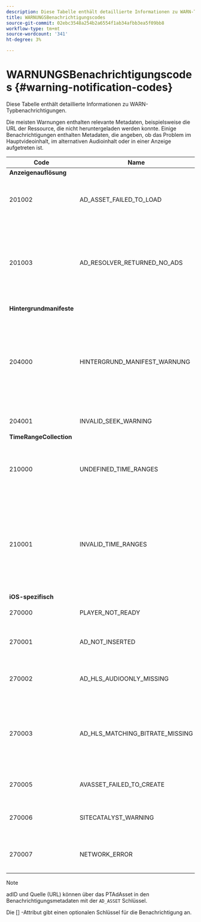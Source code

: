 ```yaml
---
description: Diese Tabelle enthält detaillierte Informationen zu WARN-Typbenachrichtigungen.
title: WARNUNGSBenachrichtigungscodes
source-git-commit: 02ebc3548a254b2a6554f1ab34afbb3ea5f09bb8
workflow-type: tm+mt
source-wordcount: '341'
ht-degree: 3%

---
```


# WARNUNGSBenachrichtigungscodes {#warning-notification-codes}

Diese Tabelle enthält detaillierte Informationen zu WARN-Typbenachrichtigungen.

<!--<a id="section_F25366B6703040E3ADA993C113618F01"></a>-->

Die meisten Warnungen enthalten relevante Metadaten, beispielsweise die URL der Ressource, die nicht heruntergeladen werden konnte. Einige Benachrichtigungen enthalten Metadaten, die angeben, ob das Problem im Hauptvideoinhalt, im alternativen Audioinhalt oder in einer Anzeige aufgetreten ist.

<table frame="all" colsep="1" rowsep="1" id="table_C24772DF203B4DB2ACE6B475698C4C58"> 
 <thead> 
  <tr rowsep="1"> 
   <th colname="1" class="entry"><b>Code</b></th> 
   <th colname="2" class="entry"><b>Name</b></th> 
   <th colname="3" class="entry"><b>InnerNotification&gt;/b&gt;</th> 
   <th colname="4" class="entry"><b>Metadatenschlüssel</b></th> 
   <th colname="5" class="entry"><b>Kommentare</b></th> 
  </tr> 
 </thead>
 <tbody> 
  <tr rowsep="1"> 
   <td colname="1"><b>Anzeigenauflösung</b> </td> 
   <td colname="2"> </td> 
   <td colname="3"> </td> 
   <td colname="4"> </td> 
   <td colname="5"> </td> 
  </tr> 
  <tr rowsep="1"> 
   <td colname="1"><span class="codeph"> 201002</span> </td> 
   <td colname="2"><span class="codeph"> AD_ASSET_FAILED_TO_LOAD</span> </td> 
   <td colname="3"> <p>Keines </p> </td> 
   <td colname="4"><span class="codeph"> AD_ASSET, INTERNAL_ERROR</span> </td> 
   <td colname="5"> <p>Beim Versuch, eine Werbeanzeige zu laden, ist ein Fehler aufgetreten. </p> </td> 
  </tr> 
  <tr rowsep="1"> 
   <td colname="1"><span class="codeph"> 201003</span> </td> 
   <td colname="2"><span class="codeph"> AD_RESOLVER_RETURNED_NO_ADS</span> </td> 
   <td colname="3"> <p>Keines </p> </td> 
   <td colname="4"><span class="codeph"> INTERNAL_ERROR, AD_ID, DESCRIPTION</span> </td> 
   <td colname="5"> <p>Die Anzeigenauflösung schlug aufgrund einer ungültigen VAST-URL oder weil vom VAST-Wrapper keine Anzeige zurückgegeben wurde, fehl. </p> </td> 
  </tr> 
  <tr rowsep="1"> 
   <td colname="1"><b>Hintergrundmanifeste</b> </td> 
   <td colname="2"> </td>
   <td colname="3"> </td>
   <td colname="4"> </td>
   <td colname="5"> </td>
  </tr> 
  <tr rowsep="1"> 
   <td colname="1"><span class="codeph"> 204000 </span> </td> 
   <td colname="2"><span class="codeph"> HINTERGRUND_MANIFEST_WARNUNG</span> </td> 
   <td colname="3"> <p>Keines </p> </td> 
   <td colname="4"><span class="codeph"> HINTERGRUND_MANIFEST_WARNING_ERROR</span> <span class="codeph"> HINTERGRUND_MANIFEST_WARNING_NAME</span> <span class="codeph"> BESCHREIBUNG</span> </td> 
   <td colname="5"> <p> Fehler beim Herunterladen des Hintergrundmanifests. Jedes Problem beim Aktualisieren des Hintergrundmanifests wird als TVSDK-Warnung gesendet und führt nicht dazu, dass die Wiedergabe angehalten wird. </p> </td> 
  </tr> 
  <tr rowsep="1"> 
   <td colname="1"><span class="codeph"> 204001 </span> </td> 
   <td colname="2"><span class="codeph"> INVALID_SEEK_WARNING</span> </td> 
   <td colname="3"> <p>Keines </p> </td> 
   <td colname="4"><span class="codeph"> BESCHREIBUNG</span> </td> 
   <td colname="5"> <p></p> </td> 
  </tr> 
  <tr rowsep="1"> 
   <td colname="1"><b>TimeRangeCollection</b> </td> 
   <td colname="2"> </td> 
   <td colname="3"> </td> 
   <td colname="4"> </td> 
   <td colname="5"> </td> 
  </tr> 
  <tr rowsep="1"> 
   <td colname="1"><span class="codeph"> 210000 </span> </td> 
   <td colname="2"><span class="codeph"> UNDEFINED_TIME_RANGES </span> </td> 
   <td colname="3"> <p>Keines </p> </td> 
   <td colname="4"> Keines </td> 
   <td colname="5"> Der Anzeigesignalmodus ist als benutzerdefinierter Bereich definiert, es sind jedoch keine Bereiche definiert. </td> 
  </tr> 
  <tr rowsep="1"> 
   <td colname="1"><span class="codeph"> 210001 </span> </td> 
   <td colname="2"><span class="codeph"> INVALID_TIME_RANGES </span> </td> 
   <td colname="3"> <p>Keines </p> </td> 
   <td colname="4"><span class="codeph"> BESCHREIBUNG </span> </td> 
   <td colname="5"> <p> Ein oder mehrere Zeitbereiche sind ungültig und werden ignoriert oder geändert. </p> <p> BESCHREIBUNG ist eine Zeichenfolge, die eine Beschreibung der ungültigen Bereiche enthält. </p> </td> 
  </tr> 
  <tr rowsep="1"> 
   <td colname="1"><b>iOS-spezifisch</b> </td> 
   <td colname="2"> </td> 
   <td colname="3"> </td> 
   <td colname="4"> </td> 
   <td colname="5"> </td> 
  </tr> 
  <tr rowsep="1"> 
   <td colname="1"><span class="codeph"> 270000 </span> </td> 
   <td colname="2"><span class="codeph"> PLAYER_NOT_READY </span> </td> 
   <td colname="3"> <p>Keines </p> </td> 
   <td colname="4"><span class="codeph"> BESCHREIBUNG </span> </td> 
   <td colname="5"> </td> 
  </tr> 
  <tr rowsep="1"> 
   <td colname="1"><span class="codeph"> 270001 </span> </td> 
   <td colname="2"><span class="codeph"> AD_NOT_INSERTED </span> </td> 
   <td colname="3"> <p>Keines </p> </td> 
   <td colname="4"> <p>Keines </p> </td> 
   <td colname="5"> <p>Anzeige wurde nicht in den Stream eingefügt. </p> </td> 
  </tr> 
  <tr rowsep="1"> 
   <td colname="1"><span class="codeph"> 270002 </span> </td> 
   <td colname="2"><span class="codeph"> AD_HLS_AUDIOONLY_MISSING </span> </td> 
   <td colname="3"><span class="codeph"> AD_NOT_INSERTED </span> </td> 
   <td colname="4"> <p>Keines </p> </td> 
   <td colname="5"> <p>Anzeige enthält keinen reinen Audio-Stream </p> </td> 
  </tr> 
  <tr rowsep="1"> 
   <td colname="1"><span class="codeph"> 270003 </span> </td> 
   <td colname="2"><span class="codeph"> AD_HLS_MATCHING_BITRATE_MISSING </span> </td> 
   <td colname="3"><span class="codeph"> AD_NOT_INSERTED </span> </td> 
   <td colname="4"> <p>Keines </p> </td> 
   <td colname="5"> <p>Für die aktuelle Bitrate des Inhalts wurde kein übereinstimmender Anzeigen-Stream gefunden. </p> <p>  </p> </td> 
  </tr> 
  <tr rowsep="1"> 
   <td colname="1"><span class="codeph"> 270005 </span> </td> 
   <td colname="2"><span class="codeph"> AVASSET_FAILED_TO_CREATE </span> </td> 
   <td colname="3"><span class="codeph"> PLAYBACK_ERROR </span> </td> 
   <td colname="4"> <p>Keines </p> </td> 
   <td colname="5"> <p>Fehler beim Erstellen des AVAset. </p> </td> 
  </tr> 
  <tr rowsep="1"> 
   <td colname="1"><span class="codeph"> 270006 </span> </td> 
   <td colname="2"><span class="codeph"> SITECATALYST_WARNING </span> </td> 
   <td colname="3"> <p>Keines </p> </td> 
   <td colname="4"><span class="codeph"> BESCHREIBUNG </span> </td> 
   <td colname="5"> <p>Warnung: Siehe sitecatalyst-Warnbeschreibung. </p> </td> 
  </tr> 
  <tr rowsep="1"> 
   <td colname="1"><span class="codeph"> 270007 </span> </td> 
   <td colname="2"><span class="codeph"> NETWORK_ERROR </span> </td> 
   <td colname="3"> <p>Keines </p> </td> 
   <td colname="4"><span class="codeph"> URL </span> </td> 
   <td colname="5"> <p>Fehler beim Abrufen von Daten aus dem Netzwerk. </p> </td> 
  </tr> 
 </tbody> 
</table>

>[!NOTE]
>
>adID und Quelle (URL) können über das PTAdAsset in den Benachrichtigungsmetadaten mit der `AD_ASSET` Schlüssel.
>
>Die [] -Attribut gibt einen optionalen Schlüssel für die Benachrichtigung an.
